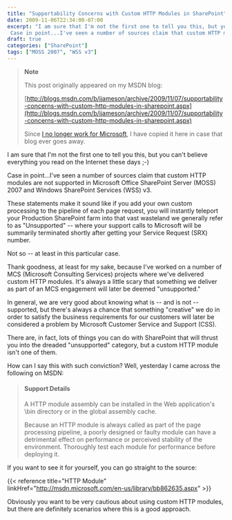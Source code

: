 ```yaml
---
title: "Supportability Concerns with Custom HTTP Modules in SharePoint"
date: 2009-11-06T22:34:00-07:00
excerpt: "I am sure that I'm not the first one to tell you this, but you can't believe everything you read on the Internet these days ;-) 
 Case in point...I've seen a number of sources claim that custom HTTP modules are not supported in Microsoft Office SharePoint..."
draft: true
categories: ["SharePoint"]
tags: ["MOSS 2007", "WSS v3"]
---
```


> **Note**
>
> This post originally appeared on my MSDN blog:
>
> [http://blogs.msdn.com/b/jjameson/archive/2009/11/07/supportability-concerns-with-custom-http-modules-in-sharepoint.aspx](http://blogs.msdn.com/b/jjameson/archive/2009/11/07/supportability-concerns-with-custom-http-modules-in-sharepoint.aspx)
>
> Since
> [I no longer work for Microsoft](/blog/jjameson/2011/09/02/last-day-with-microsoft), I have copied it here in case that
> blog ever goes away.

I am sure that I'm not the first one to tell you this, but you can't believe
everything you read on the Internet these days ;-)

Case in point...I've seen a number of sources claim that custom HTTP modules
are not supported in Microsoft Office SharePoint Server (MOSS) 2007 and Windows
SharePoint Services (WSS) v3.

These statements make it sound like if you add your own custom processing
to the pipeline of each page request, you will instantly teleport your Production
SharePoint farm into that vast wasteland we generally refer to as "Unsupported"
-- where your support calls to Microsoft will be summarily terminated shortly
after getting your Service Request (SRX) number.

Not so -- at least in this particular case.

Thank goodness, at least for my sake, because I've worked on a number of
MCS (Microsoft Consulting Services) projects where we've delivered custom HTTP
modules. It's always a little scary that something we deliver as part of an
MCS engagement will later be deemed "unsupported."

In general, we are very good about knowing what is -- and is not -- supported,
but there's always a chance that something "creative" we do in order to satisfy
the business requirements for our customers will later be considered a problem
by Microsoft Customer Service and Support (CSS).

There are, in fact, lots of things you can do with SharePoint that will thrust
you into the dreaded "unsupported" category, but a custom HTTP module isn't
one of them.

How can I say this with such conviction? Well, yesterday I came across the
following on MSDN:

> #### Support Details
>
> A HTTP module assembly can be installed in the Web application's \bin
> directory or in the global assembly cache.
>
> Because an HTTP module is always called as part of the page processing
> pipeline, a poorly designed or faulty module can have a detrimental effect
> on performance or perceived stability of the environment. Thoroughly test
> each module for performance before deploying it.

If you want to see it for yourself, you can go straight to the source:

{{< reference title="HTTP Module" linkHref="http://msdn.microsoft.com/en-us/library/bb862635.aspx" >}}

Obviously you want to be very cautious about using custom HTTP modules, but
there are definitely scenarios where this is a good approach.

